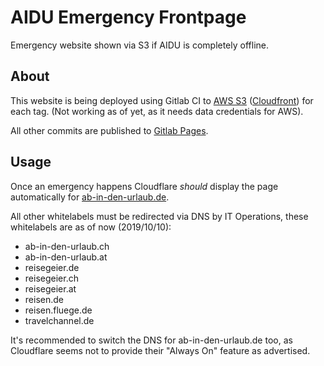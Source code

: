 # AIDU Emergency Frontpage

Emergency website shown via S3 if AIDU is completely offline.

## About

This website is being deployed using Gitlab CI to [AWS S3](http://ab-in-den-urlaub-fallback.s3-website.eu-central-1.amazonaws.com/) ([Cloudfront](https://d1e2n8ff33k5hc.cloudfront.net/)) for each tag. (Not working as of yet, as it needs data credentials for AWS).

All other commits are published to [Gitlab Pages](https://shared-travel-packages.gitlab-pages.invia.io/aidu-whitelabel/emergency/).

## Usage

Once an emergency happens Cloudflare *should* display the page automatically for [ab-in-den-urlaub.de](ab-in-den-urlaub.de).

All other whitelabels must be redirected via DNS by IT Operations, these whitelabels are as of now (2019/10/10):

* ab-in-den-urlaub.ch
* ab-in-den-urlaub.at
* reisegeier.de
* reisegeier.ch
* reisegeier.at
* reisen.de
* reisen.fluege.de
* travelchannel.de

It's recommended to switch the DNS for ab-in-den-urlaub.de too, as Cloudflare seems not to provide their "Always On" feature as advertised.